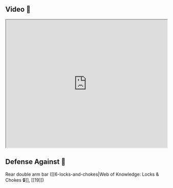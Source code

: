 ## Video 🎥

<iframe src="https://www.youtube.com/embed/PvbKq5JJc6I" width="100%" height="400"></iframe>

## Defense Against 🤺

Rear double arm bar ([[6-locks-and-chokes|Web of Knowledge: Locks & Chokes 🔒]], [[19]])